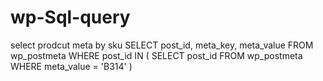 # wp-Sql-query

select prodcut meta by sku
SELECT post_id, meta_key, meta_value FROM wp_postmeta WHERE post_id IN ( SELECT post_id FROM wp_postmeta WHERE meta_value = 'B314' )
